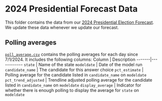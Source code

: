 # 2024 Presidential Forecast Data
This folder contains the data from our [2024 Presidential Election Forecast](https://www.natesilver.net/p/nate-silver-2024-president-election-polls-model). We update these data whenever we update our forecast. 

## Polling averages
[`poll_average.csv`](https://github.com/eli-mckown-dawson/SilverBulletin/blob/main/2024%20Presidential%20Forecast%20Data/poll_average.csv) contains the polling averages for each day since 7/1/2024. It includes the following columns:
Column | Description
-------|------------
`state` | Name of the state
`modeldate` | Date of the model run 
`candidate_name` | The candidate for this answer choice
`pct_estimate` | Polling average for the candidate listed in `candidate_name` on `modeldate`
`pct_trend_adjusted` | Trendline adjusted polling average for the candidate listed in `candidate_name` on `modeldate`
`display_average` | Indicator for whether there is enough polling to display the average for `state` on `modeldate`
